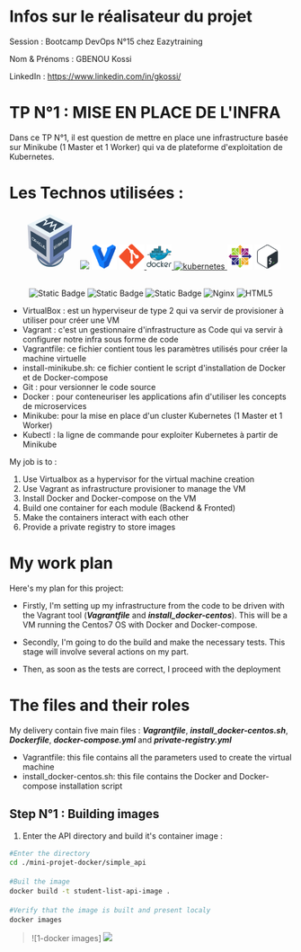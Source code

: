 
# Infos sur le réalisateur du projet
Session       : Bootcamp DevOps N°15 chez Eazytraining

Nom & Prénoms : GBENOU Kossi

LinkedIn      : https://www.linkedin.com/in/gkossi/

# TP N°1 : MISE EN PLACE DE L'INFRA

Dans ce TP N°1, il est question de mettre en place une infrastructure basée sur Minikube (1 Master et 1 Worker) qui va de plateforme d'exploitation de Kubernetes.

# Les Technos utilisées :

<div align="center">

<!--img src="https://github.com/Tony-Dja/Jenkins_pipeline_HEROKU_deployment/blob/672b58d62fa5d424fb7162e33546c67f3bcbebc2/screenshots/jenkins.png" width="50%" height="50%"-->

<svg xmlns="http://www.w3.org/2000/svg" x="0px" y="0px" width="100" height="100" viewBox="0 0 48 48">
<path fill="#47667f" d="M36,35.5C36,29.7,30.9,25,24.5,25S13,29.7,13,35.5S18.1,46,24.5,46S36,41.3,36,35.5z"></path><path fill="#c5cad5" d="M35.5,35c0-5.3-4.9-9.6-11-9.6s-11,4.3-11,9.6s4.9,9.6,11,9.6S35.5,40.3,35.5,35z"></path><path fill="#c5cad5" d="M5,10l19,11v22L6,30L5,10z"></path><path fill="#6d83b3" d="M43,10L24,21v22l18-13L43,10z"></path><path fill="#5a6e91" d="M24.5,44.6c0.3,0,0.5,0,0.8,0l9.8-7.1c0.2-0.8,0.4-1.6,0.4-2.4c0-0.1,0-0.2,0-0.3L24,43l-10.5-7.6 c0.1,1,0.3,2,0.7,3l8.3,6C23.2,44.5,23.8,44.6,24.5,44.6z"></path><path fill="#eaf4f8" d="M5,10l19,11l19-11L24,1L5,10z"></path><path fill="#34495e" d="M11.6 9.9L24 17l12.4-7.1L24 4 11.6 9.9zM40 28l.6-12.9L27 23v14.4L40 28zM8 28L7.4 15.1 21 23v14.4L8 28z"></path><path fill="#eaf4f8" d="M29.7 16.4L26.6 14.4 28.3 10.6 23.7 12.2 25.4 8.5 17.7 11 20.7 6.9 18.8 5.9 19.2 5.1 22.2 6.5 20.3 9.1 27.1 6.8 25.6 10.5 30.2 8.9 27.9 14 30.3 15.6z"></path><path fill="#ecf0f1" d="M28.8 27.4c.1.5-.5 2.8-.5 3.1 0 .3-.2.5-.5.6-.1-.9-.2-1.7-.3-2.6 0-.2.2-.3.4-.4.1.7.1 1.4.2 2.1 0 0 .3-1.5.4-2.3C28.5 27.7 28.6 27.5 28.8 27.4zM38.8 22.4c-.1.3-.1.8-.5 1 0-.3.1-.5.2-.7.2-.4.2-.9 0-1.3-.1-.2.1-.3.2-.4.2-.1.1.2.3.2.2-.2.1-.6.4-.7.1.1 0 .2-.1.3-.2.5-.3 1 0 1.5.1.2 0 .3-.2.4 0 0-.1.1-.2-.1C38.8 22.6 38.8 22.5 38.8 22.4zM29 30c0-.6.1-1.2.1-1.8 0-.2.1-.4.3-.4 0 .7-.1 1.4-.1 2.1 0 .2-.1.2-.2.3C29 30.2 29 30 29 30zM29.5 26.8c.2.1 0 .4 0 .5 0 .1-.1.2-.2.2-.1 0-.1-.1-.1-.2C29.1 27.2 29.3 26.7 29.5 26.8zM19.8 29.7c-.4-.3-.7-.5-1.2-.8.1.4.2.7.5.9.3.2.5.4.8.6.1.1.2.1.1.3-.1.2-.2.1-.3 0-.9-.5-1.4-1.2-1.5-2.2 0-.1 0-.2 0-.3 0-.2 0-.5.3-.6.2-.1.4.1.5.2.2.2.5.3.7.5.1.1.2.2.1.3-.1.2-.2 0-.3 0-.2-.1-.3-.2-.5-.3-.1-.1-.4-.3-.4 0 0 .3 0 .3.2.4.3.2.6.4.9.7C19.9 29.4 19.9 29.4 19.8 29.7zM18.3 29.3c.1.1-.1.3-.2.2-.4-.3-.7-.5-1.1-.8-.2-.1-.2-.3-.2-.4-.1-.7-.1-1.4-.2-2.1 0-.1 0-.1.1-.1.1.1.2.2.2.3 0 .4.1.8.1 1.2.1.7.2.9.7 1.1C17.9 28.9 18 29 18.3 29.3zM29.8 29.6c0-.7.1-1.4.1-2.1 0-.2 0-.2.3-.2.1 0 .2-.4.4-.5 0 .2 0 .4-.2.6-.2.2-.2.4-.2.6 0 .4-.1.7-.1 1.1C30.2 29.4 30.1 29.5 29.8 29.6zM35.3 25.3c-.1 0-.2 0-.1-.1 0-.5.1-2 .2-2.3 0-.1.1-.3-.1-.3-.1 0-.2.1-.2.2-.1.3-.3 2.8-.1 3.1C35.1 26 35.3 25.6 35.3 25.3zM31.6 26.1c0 0-.2.2-.2 0 0-.2 0-.3 0-.5-.2 0-.2.1-.2.3 0 .3 0 .5-.3.8 0 0-.1.2 0 .2.2.4.1.7.1 1.1 0 .2-.1.6.1.7.3.1.5-.6.5-.6-.2 0-.2-.3-.2-.5 0-.4-.1-.8.3-1.1C31.7 26.4 31.6 26.3 31.6 26.1zM37.6 21.7c-.5.4-.6 1.1-.6 1.8 0 .3 0 .8.5.6.8-.4.7-1.3.7-2.1C38.2 21.5 38 21.4 37.6 21.7zM37.5 23.5c-.1 0-.1-.3-.1-.4 0-.4.1-1.1.4-1.1.1 0 .1.1.1.2C37.9 22.6 37.8 23.5 37.5 23.5zM12.7 25.6c-.2-.1-.3-.2-.4-.4-.3-.5-.5-1-.8-1.5.3.2.7.4.8.3.2-.2-.2-.6-.3-.7-.2-.1-.4-.3-.7-.5 0 .3.1 1.3.1 1.7 0 .1.1.2-.1.2-.1 0-.2-.1-.2-.2-.1-.4-.3-2.3-.2-2.4.7.5 1.6.9 1.7 2 0 .4-.1.6-.5.6.1.3.3.5.4.8C12.7 25.4 12.9 25.5 12.7 25.6zM16.4 27.8c-.3-.2-.5-.4-.8-.6-.4-.4-.6-.9-.6-1.4 0-.3.2-.4.5-.2.2.1.4.3.6.4.1 0 .1.2.2 0 .1-.1.1-.2-.1-.3-.3-.2-.6-.4-.9-.6-.2-.1-.4-.2-.5.1-.2.7 0 1.3.3 1.9.3.5.7.7 1.1 1.1 0 0 .2.2.3 0C16.6 28 16.6 27.9 16.4 27.8z"></path><path fill="#ecf0f1" d="M10.7 22.1c-.3-.6-1.4-1.2-1.4-1.3-.4-.3-.6-.2-.7.3 0 .4.1.7.2 1.1.2.8.8 1.2 1.4 1.6.5.3.7.2.7-.3C11 23 10.9 22.3 10.7 22.1zM10.6 23.3c-.1.1-.1.2-.3.1-.7-.2-1.4-1.1-1.4-1.9 0-.1 0-.3.1-.4.2-.1.3 0 .4.1.6.4 1.1.8 1.2 1.6C10.7 23.1 10.7 23.2 10.6 23.3zM36.8 23.4c-.2-.3-.1-.6 0-.9 0-.1.2-.7-.3-.7-.3 0-.7.4-.7.7-.1.5-.2 2.8-.2 2.8.3-.2.6-.4.8-.7C36.7 24.3 36.9 23.8 36.8 23.4zM36.4 23.9c0 .3-.1.5-.4.7 0-.3 0-.5 0-.7 0-.2.1-.3.3-.3C36.4 23.6 36.4 23.8 36.4 23.9zM36.4 22.6c0 .2-.1.4-.4.6 0-.3 0-.5 0-.7 0-.1.1-.2.2-.2C36.5 22.4 36.5 22.5 36.4 22.6zM33 25.1c-.3 0-.3.3-.3.4 0 0-.1 1.6-.1 1.7-.1.1-.1.2-.2.2-.1 0-.1-.2-.1-.3 0-.4 0-.7.1-1.1 0-.1.1-.4-.1-.3-.3 0-.3.3-.3.5 0 .5-.1.9-.1 1.4 0 .3.1.6.4.4.1-.1.3-.3.3-.5.4.1.3-.3.4-.5.1-.5.1-1 .1-1.5C33.1 25.4 33.1 25.2 33 25.1zM14.2 25.1c-.1-.3-.3-.7-.4-1 0-.1-.1-.2-.2-.2-.1 0-.1.1-.2.2l-.6 1.6c0 .1.2.3.4.1.1-.1.3-1 .5-1.4l.5 1.3c-.3 0-.6-.4-.7-.3-.2.2.4.6.7.8.2.1.3.5.4.6 0 .1.2.4.4.2C14.7 26.4 14.5 25.8 14.2 25.1zM33.9 24.3c-.6.4-.6.8-.4.8.1-.1.1-.2.2-.2.1-.1.2-.2.3-.1s.1.3 0 .4c-.1.1-.1.1-.2.2-.3.3-.5.8-.5 1.2 0 .1 0 .3.1.3.1 0 .2 0 .3-.1.1-.2.3-.4.6-.5 0-.6.1-1.1.1-1.9C34.4 24.1 34.1 24.2 33.9 24.3zM33.8 26.3c-.1 0-.1 0-.1 0 0-.3.1-.4.4-.6 0 0 0 0 0 0C34.1 25.9 34 26.1 33.8 26.3z"></path>
</svg
<img src="https://icones8.fr/icon/38792/virtualbox.png" width="45" height="45"/>
<img src="https://cdn-icons-png.flaticon.com/512/197/197443.png" width="45"/>
<img src="https://github.com/devicons/devicon/blob/v2.15.1/icons/vagrant/vagrant-original.svg" width="45" height="45"/>
<a href="https://git-scm.com/" target="_blank">
	<img src="https://github.com/devicons/devicon/blob/v2.15.1/icons/git/git-original.svg" width="45" height="45"/>
</a>
<a href="https://www.docker.com/" target="_blank">
	<img src="https://raw.githubusercontent.com/devicons/devicon/master/icons/docker/docker-original-wordmark.svg" alt="docker" width="45" height="45"/>
</a>
<a href="https://kubernetes.io" target="_blank">
	<img src="https://cdn.jsdelivr.net/gh/devicons/devicon/icons/kubernetes/kubernetes-plain-wordmark.svg" alt="kubernetes" width="45" height="45"/>
</a>
<img src="https://github.com/devicons/devicon/blob/v2.15.1/icons/centos/centos-original.svg" width="45" height="45"/> 
<a href="https://www.gnu.org/software/bash/" target="_blank"> 
	<img src="https://github.com/devicons/devicon/blob/v2.15.1/icons/bash/bash-original.svg" alt="bash" width="45" height="45"/>  
</a>
</div>

<br />
<div align="center">

![Static Badge](https://img.shields.io/badge/Jenkins-D24939?style=for-the-badge&logo=Jenkins&logoColor=white)       ![Static Badge](https://img.shields.io/badge/Heroku-430098?style=for-the-badge&logo=heroku&logoColor=white)        ![Static Badge](https://img.shields.io/badge/Docker-2CA5E0?style=for-the-badge&logo=docker&logoColor=white)     ![Nginx](https://img.shields.io/badge/nginx-%23009639.svg?style=for-the-badge&logo=nginx&logoColor=white)     ![HTML5](https://img.shields.io/badge/html5-%23E34F26.svg?style=for-the-badge&logo=html5&logoColor=white)

</div>


- VirtualBox : est un hyperviseur de type 2 qui va servir de provisioner à utiliser pour créer une VM
- Vagrant : c'est un gestionnaire d'infrastructure as Code qui va servir à configurer notre infra sous forme de code
- Vagrantfile: ce fichier contient tous les paramètres utilisés pour créer la machine virtuelle
- install-minikube.sh: ce fichier contient le script d'installation de Docker et de Docker-compose
- Git     : pour versionner le code source
- Docker  : pour conteneuriser les applications afin d'utiliser les concepts de microservices
- Minikube: pour la mise en place d'un cluster Kubernetes (1 Master et 1 Worker)
- Kubectl : la ligne de commande pour exploiter Kubernetes à partir de Minikube

My job is to :
1) Use Virtualbox as a hypervisor for the virtual machine creation
2) Use Vagrant as infrastructure provisioner to manage the VM
3) Install Docker and Docker-compose on the VM 
4) Build one container for each module (Backend & Fronted)
5) Make the containers interact with each other
6) Provide a private registry to store images


# My work plan

Here's my plan for this project:

- Firstly, I'm setting up my infrastructure from the code to be driven with the Vagrant tool (***Vagrantfile*** and ***install_docker-centos***). This will be a VM running the Centos7 OS with Docker and Docker-compose.

- Secondly, I'm going to do the build and make the necessary tests. This stage will involve several actions on my part.

- Then, as soon as the tests are correct, I proceed with the deployment



# The files and their roles

My delivery contain five main files : ***Vagrantfile***, ***install_docker-centos.sh***, ***Dockerfile***, ***docker-compose.yml*** and ***private-registry.yml***

- Vagrantfile: this file contains all the parameters used to create the virtual machine
- install_docker-centos.sh: this file contains the Docker and Docker-compose installation script




## Step N°1 : Building images

1) Enter the API directory and build it's container image :

```bash
#Enter the directory
cd ./mini-projet-docker/simple_api

#Buil the image
docker build -t student-list-api-image .

#Verify that the image is built and present localy
docker images
```
> ![1-docker images] ![](images/docker-images.jpg)
